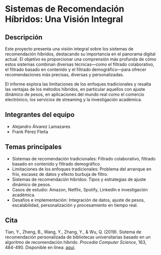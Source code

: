 # Sistemas de Recomendación Híbridos: Una Visión Integral

## Descripción

Este proyecto presenta una visión integral sobre los sistemas de recomendación híbridos, destacando su importancia en el panorama digital actual. El objetivo es proporcionar una comprensión más profunda de cómo estos sistemas combinan diversas técnicas—como el filtrado colaborativo, el filtrado basado en contenido y el filtrado demográfico—para ofrecer recomendaciones más precisas, diversas y personalizadas.

El informe explora las limitaciones de los enfoques tradicionales y resalta las ventajas de los métodos híbridos, en particular aquellos con ajuste dinámico de pesos, en aplicaciones del mundo real como el comercio electrónico, los servicios de streaming y la investigación académica.

## Integrantes del equipo

- Alejandro Álvarez Lamazares
- Frank Pérez Fleita

## Temas principales

- Sistemas de recomendación tradicionales: Filtrado colaborativo, filtrado basado en contenido y filtrado demográfico.
- Limitaciones de los enfoques tradicionales: Problema del arranque en frío, escasez de datos y efecto burbuja de filtro.
- Sistemas de recomendación híbridos: Tipos y estrategias de ajuste dinámico de pesos.
- Casos de estudio: Amazon, Netflix, Spotify, LinkedIn e investigación académica.
- Desafíos e implementación: Integración de datos, ajuste de pesos, escalabilidad, personalización y procesamiento en tiempo real.

## Cita

Tian, Y., Zheng, B., Wang, Y., Zhang, Y., & Wu, Q. (2019). Sistema de recomendación personalizada de bibliotecas universitarias basado en un algoritmo de recomendación híbrido. _Procedia Computer Science_, 163, 484-490. Disponible en línea: [aquí](https://www.sciencedirect.com/science/article/pii/S2212827119307401).

